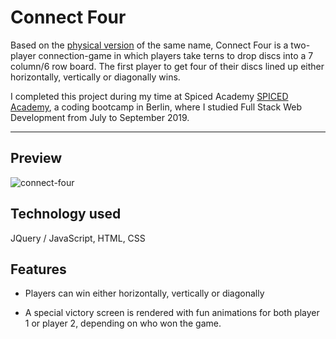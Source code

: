 # Connect Four

Based on the [physical version](https://en.wikipedia.org/wiki/Connect_Four) of the same name, Connect Four is a two-player connection-game in which players take terns to drop discs into a 7 column/6 row board. The first player to get four of their discs lined up either horizontally, vertically or diagonally wins.

I completed this project during my time at Spiced Academy [SPICED Academy](https://www.spiced.academy/program/full-stack-web-development/), a coding bootcamp in Berlin, where I studied Full Stack Web Development from July to September 2019.

---

## Preview

![connect-four](https://user-images.githubusercontent.com/45455994/66329936-b4f1f000-e92f-11e9-9b78-9dc9db82c71e.gif)

## Technology used

JQuery / JavaScript, HTML, CSS

## Features

- Players can win either horizontally, vertically or diagonally

- A special victory screen is rendered with fun animations for both player 1 or player 2, depending on who won the game.
